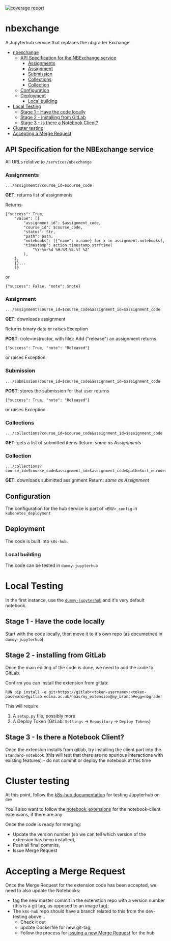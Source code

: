 [![coverage report](https://gitlab.edina.ac.uk/naas/nbexchange/badges/master/coverage.svg)](https://gitlab.edina.ac.uk/naas/nbexchange/commits/master)

# nbexchange

A Jupyterhub service that replaces the nbgrader Exchange.

<!-- TOC -->

- [nbexchange](#nbexchange)
    - [API Specification for the NBExchange service](#api-specification-for-the-nbexchange-service)
        - [Assignments](#assignments)
        - [Assignment](#assignment)
        - [Submission](#submission)
        - [Collections](#collections)
        - [Collection](#collection)
    - [Configuration](#configuration)
    - [Deployment](#deployment)
        - [Local building](#local-building)
- [Local Testing](#local-testing)
    - [Stage 1 - Have the code locally](#stage-1---have-the-code-locally)
    - [Stage 2 - installing from GitLab](#stage-2---installing-from-gitlab)
    - [Stage 3 - Is there a Notebook Client?](#stage-3---is-there-a-notebook-client)
- [Cluster testing](#cluster-testing)
- [Accepting a Merge Request](#accepting-a-merge-request)

<!-- /TOC -->

## API Specification for the NBExchange service

All URLs relative to `/services/nbexchange`

### Assignments

    .../assignments?course_id=$course_code

**GET**: returns list of assignments

Returns 
```
{"success": True,
    "value": [{
        "assignment_id": $assignment_code,
        "course_id": $course_code,
        "status": Str,
        "path": path,
        "notebooks": [{"name": x.name} for x in assignment.notebooks],
        "timestamp": action.timestamp.strftime(
            "%Y-%m-%d %H:%M:%S.%f %Z"
        ),
    },
    {},..
    ]}
```
or

    {"success": False, "note": $note}


### Assignment

    .../assignment?course_id=$course_code&assignment_id=$assignment_code

**GET**: downloads assignment

Returns binary data or raises Exception
     
**POST**: (role=instructor, with file): Add ("release") an assignment
returns

    {"success": True, "note": "Released"}

or raises Exception

### Submission

    .../submission?course_id=$course_code&assignment_id=$assignment_code

**POST**: stores the submission for that user
returns

    {"success": True, "note": "Released"}

or raises Exception

### Collections

    .../collections?course_id=$course_code&assignment_id=$assignment_code

**GET**: gets a list of submitted items
Return: _same as Assignments_

### Collection

    .../collections?course_id=$course_code&assignment_id=$assignment_code&path=$url_encoded_path

**GET**: downloads submitted assignment
Return: _same as Assignment_

## Configuration

The configuration for the hub service is part of `<ENV>_config` in `kubenetes_deployment`

## Deployment

The code is built into `k8s-hub`.

### Local building

The code can be tested in `dummy-jupyterhub`

# Local Testing

In the first instance, use the [`dummy-jupyterhub`](https://gitlab.edina.ac.uk/naas/dummy-jupyterhub) and it's very default notebook.

## Stage 1 - Have the code locally

Start with the code locally, then move it to it's own repo (as documetned in `dummy-jupyterhub`)

## Stage 2 - installing from GitLab

Once the main editing of the code is done, we need to add the code to GitLab.

Confirm you can install the extension from gitlab:

    RUN pip install -e git+https://gitlab+<token-username>:<token-password>@gitlab.edina.ac.uk/naas/my_extension@my_branch#egg=nbgrader

This will require 

1. A `setup.py` file, possibly more
1. A Deploy Token (GitLab: `Settings` -> `Repository` -> `Deploy Tokens`)

## Stage 3 - Is there a Notebook Client?

Once the extension installs from gitlab, try installing the client part into the `standard-notebook` (this will test that there are no spurious interactions with existing features) - do not commit or deploy the notebook at this time

# Cluster testing

At this point, follow the [k8s-hub documentation](../k8s-hub/README.md) for testing Jupyterhub on `dev`

You'll also want to follow the [notebook_extensions](../notebook_extensions/README.md) for the notebook-client extensions, if there are any

Once the code is ready for merging:

* Update the version number (so we can tell which version of the extension has been installed),
* Push all final commits,
* Issue Merge Request

# Accepting a Merge Request

Once the Merge Request for the extension code has been accepted, we need to also update the Notebooks:

* tag the new master commit in the extenstion repo with a version number (this is a git tag, as opposed to an image tag);
* The `k8s-hub` repo should have a branch related to this from the dev-testing above...
    * Check it out
    * update Dockerfile for new git-tag;
    * Follow the process for [issuing a new Merge Request](../k8s-hub/README.md) for the hub


